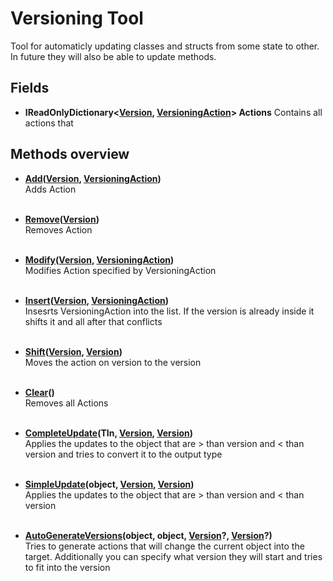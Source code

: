 # Versioning Tool
Tool for automaticly updating classes and structs from some state to other. In future they will also be able to update methods.

## Fields
- **IReadOnlyDictionary&lt;[Version](https://learn.microsoft.com/en-us/dotnet/api/system.version?view=net-8.0), [VersioningAction](./versioningaction.md)> Actions**
    Contains all actions that 

## Methods overview
- **[Add](./methods.md#add)([Version](https://learn.microsoft.com/en-us/dotnet/api/system.version?view=net-8.0), [VersioningAction](./versioningaction.md))**  
    Adds Action
    <br><br>

- **[Remove](./methods.md#remove)([Version](https://learn.microsoft.com/en-us/dotnet/api/system.version?view=net-8.0))**  
    Removes Action
    <br><br>

- **[Modify](./methods.md#modify)([Version](https://learn.microsoft.com/en-us/dotnet/api/system.version?view=net-8.0), [VersioningAction](./versioningaction.md))**  
    Modifies Action specified by VersioningAction
    <br><br>

- **[Insert](./methods.md#insert)([Version](https://learn.microsoft.com/en-us/dotnet/api/system.version?view=net-8.0), [VersioningAction](./versioningaction.md))**  
    Insesrts VersioningAction into the list. If the version is already inside it shifts it and all after that conflicts
    <br><br>

- **[Shift](./methods.md#shift)([Version](https://learn.microsoft.com/en-us/dotnet/api/system.version?view=net-8.0), [Version](https://learn.microsoft.com/en-us/dotnet/api/system.version?view=net-8.0))**  
    Moves the action on version to the version
    <br><br>

- **[Clear](./methods.md#clear)()**  
    Removes all Actions
    <br><br>

- **[CompleteUpdate](./methods.md#completeupdate)(TIn, [Version](https://learn.microsoft.com/en-us/dotnet/api/system.version?view=net-8.0), [Version](https://learn.microsoft.com/en-us/dotnet/api/system.version?view=net-8.0))**  
    Applies the updates to the object that are > than version and < than version and tries to convert it to the output type
    <br><br>

- **[SimpleUpdate](./methods.md#simpleupdate)(object, [Version](https://learn.microsoft.com/en-us/dotnet/api/system.version?view=net-8.0), [Version](https://learn.microsoft.com/en-us/dotnet/api/system.version?view=net-8.0))**  
    Applies the updates to the object that are > than version and < than version
    <br><br>

- **[AutoGenerateVersions](./methods.md#autogenerateversions)(object, object, [Version](https://learn.microsoft.com/en-us/dotnet/api/system.version?view=net-8.0)?, [Version](https://learn.microsoft.com/en-us/dotnet/api/system.version?view=net-8.0)?)**  
    Tries to generate actions that will change the current object into the target. Additionally you can specify what version they will start and tries to fit into the version
    <br><br>